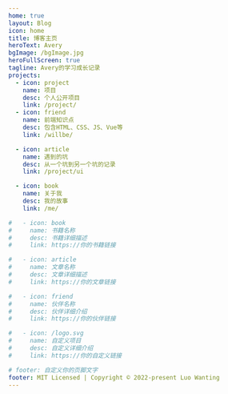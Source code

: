 ```yaml
---
home: true
layout: Blog
icon: home
title: 博客主页
heroText: Avery
bgImage: /bgImage.jpg
heroFullScreen: true
tagline: Avery的学习成长记录
projects:
  - icon: project
    name: 项目
    desc: 个人公开项目
    link: /project/
  - icon: friend
    name: 前端知识点
    desc: 包含HTML、CSS、JS、Vue等
    link: /willbe/

  - icon: article
    name: 遇到的坑
    desc: 从一个坑到另一个坑的记录
    link: /project/ui

  - icon: book
    name: 关于我
    desc: 我的故事
    link: /me/

#   - icon: book
#     name: 书籍名称
#     desc: 书籍详细描述
#     link: https://你的书籍链接

#   - icon: article
#     name: 文章名称
#     desc: 文章详细描述
#     link: https://你的文章链接

#   - icon: friend
#     name: 伙伴名称
#     desc: 伙伴详细介绍
#     link: https://你的伙伴链接

#   - icon: /logo.svg
#     name: 自定义项目
#     desc: 自定义详细介绍
#     link: https://你的自定义链接

# footer: 自定义你的页脚文字
footer: MIT Licensed | Copyright © 2022-present Luo Wanting
---
```



